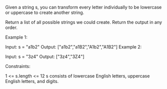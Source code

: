 Given a string s, you can transform every letter individually to be lowercase or uppercase to create another string.

Return a list of all possible strings we could create. Return the output in any order.

 

Example 1:

Input: s = "a1b2"
Output: ["a1b2","a1B2","A1b2","A1B2"]
Example 2:

Input: s = "3z4"
Output: ["3z4","3Z4"]
 

Constraints:

1 <= s.length <= 12
s consists of lowercase English letters, uppercase English letters, and digits.